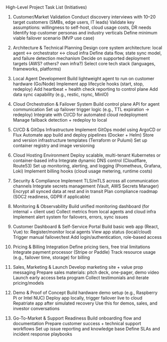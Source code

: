High-Level Project Task List (Initiatives)
1. Customer/Market Validation
Conduct discovery interviews with 10–20 target customers (SMBs, edge users, IT leads)
Validate key assumptions: willingness to self-host, cloud usage costs, DR needs
Identify top customer personas and industry verticals
Define minimum viable failover scenario (MVP use case)

2. Architecture & Technical Planning
Design core system architecture: local agent ↔ orchestrator ↔ cloud infra
Define data flow, state sync model, and failure detection mechanism
Decide on supported deployment targets (AWS? others? own infra?)
Select core tech stack (languages, frameworks, platforms)

3. Local Agent Development
Build lightweight agent to run on customer hardware (Go/Node)
Implement app lifecycle hooks (start, stop, redeploy)
Add heartbeat + health check reporting to control plane
Add data sync capability (e.g., restic, rsync, MinIO)

4. Cloud Orchestration & Failover System
Build control plane API for agent communication
Set up failover trigger logic (e.g., TTL expiration → redeploy)
Integrate with CI/CD for automated cloud redeployment
Manage failback detection + redeploy to local

5. CI/CD & GitOps Infrastructure
Implement GitOps model using ArgoCD or Flux
Automate app build and deploy pipelines (Docker + Helm)
Store and version infrastructure templates (Terraform or Pulumi)
Set up container registry and image versioning

6. Cloud Hosting Environment
Deploy scalable, multi-tenant Kubernetes or container-based infra
Integrate dynamic DNS control (Cloudflare, Route53)
Set up monitoring, alerting, and logging (Prometheus, Grafana, Loki)
Implement billing hooks (cloud usage metering, runtime costs)

7. Security & Compliance
Implement TLS/mTLS across all communication channels
Integrate secrets management (Vault, AWS Secrets Manager)
Encrypt all synced data at rest and in transit
Plan compliance roadmap (SOC2 readiness, GDPR if applicable)

8. Monitoring & Observability
Build unified monitoring dashboard (for internal + client use)
Collect metrics from local agents and cloud infra
Implement alert system for failovers, errors, sync issues

9. Customer Dashboard & Self-Service Portal
Build basic web app (React, Vue) to:
Register/monitor local agents
View app status (local/cloud)
Trigger manual failover/test
Add login/authentication, role-based access

10. Pricing & Billing Integration
Define pricing tiers, free trial limitations
Integrate payment processor (Stripe or Paddle)
Track resource usage (e.g., failover time, storage) for billing

11. Sales, Marketing & Launch
Develop marketing site + value prop messaging
Prepare sales materials: pitch deck, one-pager, demo video
Launch early access beta program
Collect testimonials and iterate pricing/models

12. Demo & Proof of Concept
Build hardware demo setup (e.g., Raspberry Pi or Intel NUC)
Deploy app locally, trigger failover live to cloud
Repatriate app after simulated recovery
Use this for demos, sales, and investor conversations

13. Go-To-Market & Support Readiness
Build onboarding flow and documentation
Prepare customer success + technical support workflows
Set up issue reporting and knowledge base
Define SLAs and incident response playbooks
